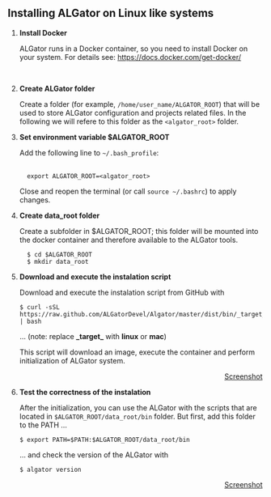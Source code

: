 ## Installing ALGator on Linux like systems

1. **Install Docker**

   ALGator runs in a Docker container, so you need to install Docker on your system. For details see: https://docs.docker.com/get-docker/
<br>

2. **Create ALGator folder**

    Create a folder (for example, `/home/user_name/ALGATOR_ROOT`) that will be used to store ALGator configuration and projects related files. In the following we will refere to this folder as the `<algator_root>` folder.
    <br>

3. **Set environment variable $ALGATOR_ROOT** 
  
   Add the following line to `~/.bash_profile`:  
   <br>
	 ```
	   export ALGATOR_ROOT=<algator_root>	
	 ```
   Close and reopen the terminal (or call `source ~/.bashrc`) to apply changes.
   <br>
4. **Create data_root folder**
    
    Create a subfolder in $ALGATOR_ROOT; this folder will be mounted into the docker container and therefore available to the ALGator tools.
    <br>
	 ```
	   $ cd $ALGATOR_ROOT
       $ mkdir data_root
	 ```

5. **Download and execute the instalation script** 
    
    Download and execute the instalation script from GitHub with
    <br>
    ```
    $ curl -sSL https://raw.github.com/ALGatorDevel/Algator/master/dist/bin/_target_/algator_start | bash
    ```   
    ... (note: replace <b>&lowbar;target&lowbar;</b> with <b>linux</b> or <b>mac</b>) 

    This script will download an image, execute the container and perform initialization of ALGator system. 
    <p align=right><a href="/dist/htmldoc/images/linux_install.png">Screenshot</a>
    <br>

6. **Test the correctness of the instalation**
    
    After the initialization, you can use the ALGator with the scripts that are located in `$ALGATOR_ROOT/data_root/bin` folder. But first, add this folder to the PATH ...
    <br>
    ``` 
    $ export PATH=$PATH:$ALGATOR_ROOT/data_root/bin
    ```
    ... and check the version of the ALGator with 
    <br>
    ``` 
    $ algator version
    ```
    <p align=right><a href="/dist/htmldoc/images/version.png">Screenshot</a>
    <br>

